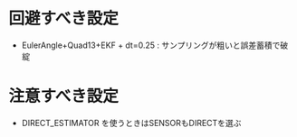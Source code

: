 # 回避すべき設定

* EulerAngle+Quad13+EKF + dt=0.25 : サンプリングが粗いと誤差蓄積で破綻

# 注意すべき設定

* DIRECT_ESTIMATOR を使うときはSENSORもDIRECTを選ぶ
